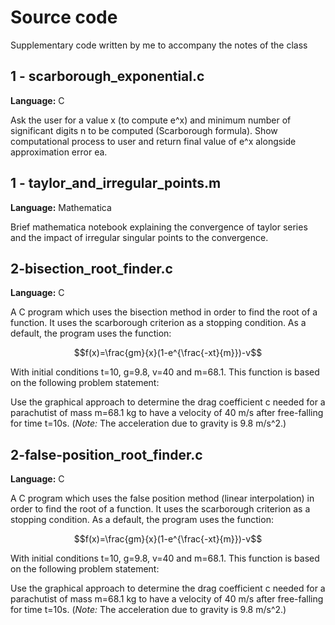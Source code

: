# Source code

Supplementary code written by me to accompany the notes of the class

## 1 - scarborough_exponential.c

**Language:** C

Ask the user for a value x (to compute e^x) and minimum number of significant digits n to be computed (Scarborough formula). Show computational process to user and return final value of e^x alongside approximation error ea. 

## 1 - taylor_and_irregular_points.m

**Language:** Mathematica

Brief mathematica notebook explaining the convergence of taylor series and the impact of irregular singular points to the convergence.

## 2-bisection_root_finder.c

**Language:** C

A C program which uses the bisection method in order to find the root of a function. It uses the scarborough criterion as a stopping condition. As a default, the program uses the function:

```math
f(x)=\frac{gm}{x}(1-e^{\frac{-xt}{m}})-v
```

With initial conditions t=10, g=9.8, v=40 and m=68.1. This function is based on the following problem statement:

Use the graphical approach to determine the drag coefficient c needed for a parachutist of mass m=68.1 kg to have a velocity of 40 m/s after free-falling for time t=10s. (_Note:_ The acceleration due to gravity is 9.8 m/s^2.)

## 2-false-position_root_finder.c

**Language:** C

A C program which uses the false position method (linear interpolation) in order to find the root of a function. It uses the scarborough criterion as a stopping condition. As a default, the program uses the function:

```math
f(x)=\frac{gm}{x}(1-e^{\frac{-xt}{m}})-v
```

With initial conditions t=10, g=9.8, v=40 and m=68.1. This function is based on the following problem statement:

Use the graphical approach to determine the drag coefficient c needed for a parachutist of mass m=68.1 kg to have a velocity of 40 m/s after free-falling for time t=10s. (_Note:_ The acceleration due to gravity is 9.8 m/s^2.)
